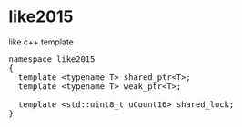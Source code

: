 # like2015
like c++ template

<pre>
namespace like2015
{
  template &lt;typename T&gt; shared_ptr&lt;T&gt;;
  template &lt;typename T&gt; weak_ptr&lt;T&gt;;
  
  template &lt;std::uint8_t uCount16&gt; shared_lock;
}
</pre>
